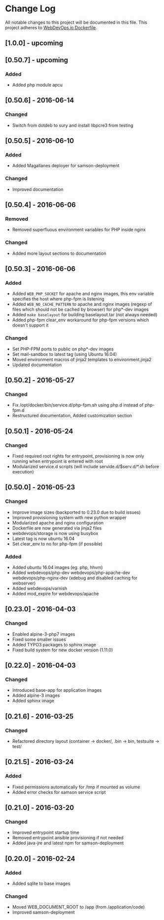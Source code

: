 # Change Log
All notable changes to this project will be documented in this file.
This project adheres to [WebDevOps.io Dockerfile](https://github.com/webdevops/Dockerfile).

## [1.0.0] - upcoming

## [0.50.7] - upcoming
### Added
- Added php module apcu

## [0.50.6] - 2016-06-14
### Changed
- Switch from dotdeb to sury and install libpcre3 from testing

## [0.50.5] - 2016-06-10
### Added
- Added Magallanes deployer for samson-deployment
### Changed
- Improved documentation

## [0.50.4] - 2016-06-06
### Removed
- Removed superfluous environment variables for PHP inside nginx
### Changed
- Added more layout sections to documentation


## [0.50.3] - 2016-06-06
### Added
- Added `WEB_PHP_SOCKET` for apache and nginx images, this env variable specifies the host where php-fpm is listening
- Added `WEB_NO_CACHE_PATTERN` to apache and nginx images (regexp of files which should not be cached by browser) for php*-dev images
- Added `make baselayout` for building baselayout.tar (not always needed)
- Added php-fpm clear_env workaround for php-fpm versions which doesn't support it
### Changed
- Set PHP-FPM ports to public on php*-dev images
- Set mail-sandbox to latest tag (using Ubuntu 16.04)
- Moved environment macros of jinja2 templates to environment.jinja2
- Updated documentation

## [0.50.2] - 2016-05-27
### Changed
- Fix /opt/docker/bin/service.d/php-fpm.sh using php.d instead of php-fpm.d
- Restructured documentation, Added customization section

## [0.50.1] - 2016-05-24
### Changed
- Fixed required root rights for entrypoint, provisioning is now only running when entrypoint is entered with root
- Modularized service.d scripts (will include servide.d/$serv.d/*.sh before execution)

## [0.50.0] - 2016-05-23
### Changed
- Improve image sizes (backported to 0.23.0 due to build issues)
- Improved provisioning system with new python wrapper
- Modularized apache and nginx configuration
- Dockerfile are now generated via jinja2 files
- webdevops/storage is now using busybox
- Latest tag is now ubuntu 16.04
- Set clear_env to no for php-fpm (if possible)
### Added
- Added ubuntu 16.04 images (eg. php, hhvm)
- Added webdevops/php-dev webdevops/php-apache-dev webdevops/php-nginx-dev (xdebug and disabled caching for webserver) 
- Added webdevops/varnish
- Added mod_expire for webdevops/apache

## [0.23.0] - 2016-04-03
### Changed
- Enabled alpine-3-php7 images
- Fixed some smaller issues
- Added TYPO3 packages to sphinx image
- Fixed build system for new docker version (1.11.0)

## [0.22.0] - 2016-04-03
### Changed
- Introduced base-app for application images
- Added alpine-3 images
- Added sphinx image

## [0.21.6] - 2016-03-25
### Changed
- Refactored directory layout (container -> docker/, .bin -> bin, testsuite -> test/

## [0.21.5] - 2016-03-24
### Added
- Fixed permissions automatically for /tmp if mounted as volume
- Added error checks for samson service script

## [0.21.0] - 2016-03-20
### Changed
- Improved entrypoint startup time
- Removed entrypoint ansible provisioning if not needed
- Added java-jre and latest npm for samson-deployment


## [0.20.0] - 2016-02-24
### Added
- Added sqlite to base images

### Changed
- Moved WEB_DOCUMENT_ROOT to /app (from /application/code) 
- Improved samson-deployment
